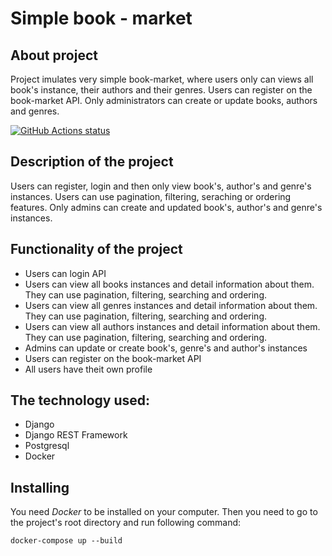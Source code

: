 # Simple book - market

## About project
Project imulates very simple book-market, where users only can views all book's instance, their authors and their genres. Users can register on the book-market API. Only administrators can create or update books, authors and genres.

<a href="https://github.com/actions/create-release"><img alt="GitHub Actions status" src="https://github.com/actions/create-release/workflows/Tests/badge.svg"></a>

## Description of the project
Users can register, login and then only view book's, author's and genre's instances. Users can use pagination, filtering, seraching or ordering features. Only admins can create and updated book's, author's and genre's instances.

## Functionality of the project
* Users can login API
* Users can view all books instances and detail information about them. They can use pagination, filtering, searching and ordering.
* Users can view all genres instances and detail information about them. They can use pagination, filtering, searching and ordering.
* Users can view all authors instances and detail information about them. They can use pagination, filtering, searching and ordering.
* Admins can update or create book's, genre's and author's instances
* Users can register on the book-market API
* All users have theit own profile

## The technology used:
* Django
* Django REST Framework
* Postgresql
* Docker

## Installing
You need _Docker_ to be installed on your computer. Then you need to go to the project's root directory and run following command:

`docker-compose up --build`
